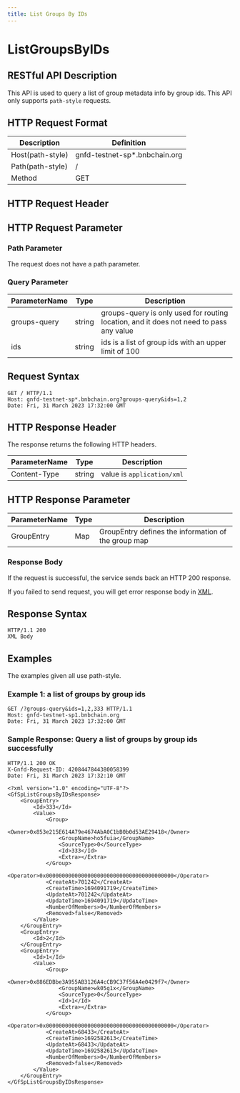 ```yaml
---
title: List Groups By IDs
---
```


# ListGroupsByIDs

## RESTful API Description

This API is used to query a list of group metadata info by group ids. This API only supports `path-style` requests.

## HTTP Request Format

| Description      | Definition                     |
| ---------------- | ------------------------------ |
| Host(path-style) | gnfd-testnet-sp*.bnbchain.org |
| Path(path-style) | /                              |
| Method           | GET                            |

## HTTP Request Header

## HTTP Request Parameter

### Path Parameter

The request does not have a path parameter.

### Query Parameter

| ParameterName | Type   | Description                                                                            |
| ------------- | ------ | -------------------------------------------------------------------------------------- |
| groups-query  | string | groups-query is only used for routing location, and it does not need to pass any value |
| ids           | string | ids is a list of group ids with an upper limit of 100                                  |

## Request Syntax

```HTTP
GET / HTTP/1.1
Host: gnfd-testnet-sp*.bnbchain.org?groups-query&ids=1,2
Date: Fri, 31 March 2023 17:32:00 GMT
```

## HTTP Response Header

The response returns the following HTTP headers.

| ParameterName | Type   | Description                 |
| ------------- | ------ | --------------------------- |
| Content-Type  | string | value is `application/xml`  |

## HTTP Response Parameter

| ParameterName | Type  | Description                                         |
| ------------- | ----- | --------------------------------------------------- |
| GroupEntry    | Map   | GroupEntry defines the information of the group map |

### Response Body

If the request is successful, the service sends back an HTTP 200 response.

If you failed to send request, you will get error response body in [XML](./sp_response.md#sp-error-response).

## Response Syntax

```HTTP
HTTP/1.1 200
XML Body
```

## Examples

The examples given all use path-style.

### Example 1: a list of groups by group ids

```HTTP
GET /?groups-query&ids=1,2,333 HTTP/1.1
Host: gnfd-testnet-sp1.bnbchain.org
Date: Fri, 31 March 2023 17:32:00 GMT
```

### Sample Response: Query a list of groups by group ids successfully

```HTTP
HTTP/1.1 200 OK
X-Gnfd-Request-ID: 4208447844380058399
Date: Fri, 31 March 2023 17:32:10 GMT

<?xml version="1.0" encoding="UTF-8"?>
<GfSpListGroupsByIDsResponse>
    <GroupEntry>
        <Id>333</Id>
        <Value>
            <Group>
                <Owner>0x853e215E614A79e4674AbA0C1bB0b0d53AE29418</Owner>
                <GroupName>ho5fuia</GroupName>
                <SourceType>0</SourceType>
                <Id>333</Id>
                <Extra></Extra>
            </Group>
            <Operator>0x0000000000000000000000000000000000000000</Operator>
            <CreateAt>701242</CreateAt>
            <CreateTime>1694091719</CreateTime>
            <UpdateAt>701242</UpdateAt>
            <UpdateTime>1694091719</UpdateTime>
            <NumberOfMembers>0</NumberOfMembers>
            <Removed>false</Removed>
        </Value>
    </GroupEntry>
    <GroupEntry>
        <Id>2</Id>
    </GroupEntry>
    <GroupEntry>
        <Id>1</Id>
        <Value>
            <Group>
                <Owner>0x886EDBbe3A955AB3126A4cCB9C37f56A4e0429f7</Owner>
                <GroupName>wk05g1x</GroupName>
                <SourceType>0</SourceType>
                <Id>1</Id>
                <Extra></Extra>
            </Group>
            <Operator>0x0000000000000000000000000000000000000000</Operator>
            <CreateAt>68433</CreateAt>
            <CreateTime>1692582613</CreateTime>
            <UpdateAt>68433</UpdateAt>
            <UpdateTime>1692582613</UpdateTime>
            <NumberOfMembers>0</NumberOfMembers>
            <Removed>false</Removed>
        </Value>
    </GroupEntry>
</GfSpListGroupsByIDsResponse>
```
